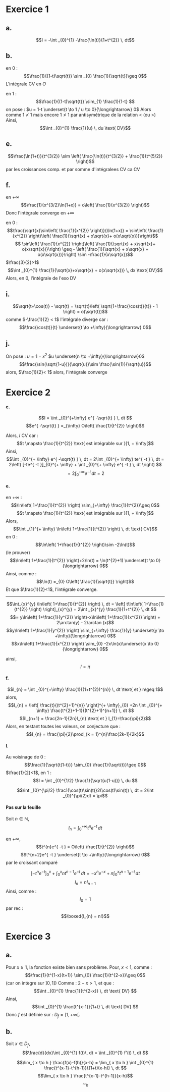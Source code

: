 # Exercice 1
## a.
$$I = -\int _{0}^{1} -\frac{\ln(t)}{1+t^{2}} \, dt$$


## b.
en $0$ : 
$$\frac{1}{(1-t)\sqrt{t}} \sim _{0} \frac{1}{\sqrt{t}}\geq 0$$
L'intégrale CV en $O$

en $1$ : 
$$\frac{1}{(1-t)\sqrt{t}} \sim_{1} \frac{1}{1-t} $$
on pose : $u = 1-t \underset{t \to 1 / u \to 0}{\longrightarrow} 0$
Alors comme $1 \not<1$ mais encore $1 \not> 1$ par antisymétrique de la relation $<$ (ou $>$)
Ainsi, 
$$\int _{0}^{1}  \frac{1}{u} \, du \text{ DV}$$
## e.
$$\frac{\ln(1+t)}{t^{3/2}} \sim \left( \frac{\ln(t)}{t^{3/2}} + \frac{1}{t^{5/2}}  \right)$$
par les croissances comp. et par somme d'intégralees CV ca CV

## f.
en $+ \infty$
$$\frac{1}{x^{3/2}\ln(1+x)} = o\left( \frac{1}{x^{3/2}} \right)$$
Donc l'intégrale converge en $+ \infty$

en $0$ : 
$$\frac{\sqrt{x}\sin\left( \frac{1}{x^{2}} \right)}{\ln(1+x)} = \sin\left( \frac{1}{x^{2}} \right)\left( \frac{1}{\sqrt{x} + x\sqrt{x}+ o(x\sqrt{x})}\right)$$
$$ \sin\left( \frac{1}{x^{2}} \right)\left( \frac{1}{\sqrt{x} + x\sqrt{x}+ o(x\sqrt{x})}\right) \geq - \left( \frac{1}{\sqrt{x} + x\sqrt{x} + o(x\sqrt{x})}\right) \sim -\frac{1}{x\sqrt{x}}$$
$\frac{3}{2}>1$ 
$$\int _{0}^{1} \frac{1}{\sqrt{x}+x\sqrt{x} + o(x\sqrt{x})} \, dx \text{ DV}$$
Alors, en $0$, l'intégrale de l'exo DV


## i.
$$\sqrt{t+\cos(t)} - \sqrt{t} = \sqrt{t}\left( \sqrt{1+\frac{\cos(t)}{t}} - 1 \right) = o(\sqrt{t})$$
 comme $-\frac{1}{2} < 1$ l'intégrale diverge
car : 
$$\frac{\cos(t)}{t} \underset{t \to +\infty}{\longrightarrow} 0$$

## j.
On pose : $u = 1-x^{2}$ $u \underset{n \to +\infty}{\longrightarrow}0$
$$\frac{\sin(\sqrt{1-u})}{\sqrt{u}}\sim \frac{\sin(1)}{\sqrt{u}}$$
alors, $\frac{1}{2}< 1$ alors, l'intégrale converge


# Exercice 2
#### c.
$$I = \int _{0}^{+\infty} e^{ -\sqrt{t} } \, dt $$
$$e^{ -\sqrt{t} } =_{\infty} O\left( \frac{1}{t^{2}} \right)$$

Alors, $I$ CV
car :
$$t \mapsto \frac{1}{t^{2}} \text{ est intégrable sur }[1, + \infty[$$
Ainsi, 
$$\int _{0}^{+ \infty} e^{ -\sqrt{t} } \, dt = 2\int _{0}^{+ \infty} te^{ -t } \, dt = 2\left( [-te^{ -t }]_{0}^{+ \infty} + \int _{0}^{+ \infty} e^{ -t } \, dt \right) $$
$$= 2 \int _{0}^{+ \infty} e^{ -t } \, dt = 2 $$

#### e.
en $+\infty$ : 
$$\ln\left( 1+\frac{1}{t^{2}} \right) \sim_{+\infty} \frac{1}{t^{2}}\geq 0$$
$$t \mapsto \frac{1}{t^{2}} \text{ est intégrable sur }[1, + \infty[$$
Alors, 
$$\int _{1}^{+ \infty} \ln\left( 1+\frac{1}{t^{2}} \right) \, dt \text{ CV}$$
en $0$ : 
$$\ln\left( 1+\frac{1}{t^{2}} \right)\sim -2\ln(t)$$
(le prouver)  
$$\ln\left( 1+\frac{1}{t^{2}} \right)+2\ln(t) = \ln(t^{2}+1) \underset{t \to 0}{\longrightarrow} 0$$
Ainsi, comme : 
$$\ln(t) =_{0} O\left( \frac{1}{\sqrt{t}} \right)$$
Et que $\frac{1}{2}<1$, l'intégrale converge.
___
$$\int_{x}^{y} \ln\left( 1+\frac{1}{t^{2}} \right) \, dt = \left[ t\ln\left( 1+\frac{1}{t^{2}} \right) \right]_{x}^{y} + 2\int _{x}^{y}  \frac{1}{1+t^{2}} \, dt $$
$$= y\ln\left( 1+\frac{1}{y^{2}} \right)-x\ln\left( 1+\frac{1}{x^{2}} \right) + 2\arctan(y) - 2\arctan (x)$$
$$y\ln\left( 1+\frac{1}{y^{2}} \right) \sim_{+\infty} \frac{1}{y} \underset{y \to +\infty}{\longrightarrow} 0$$
$$x\ln\left( 1+\frac{1}{x^{2}} \right) \sim_{0} -2x\ln(x)\underset{x \to 0}{\longrightarrow} 0$$

ainsi, 
$$I = \pi$$

#### f.
$$I_{n} = \int _{0}^{+\infty} \frac{1}{(1+t^{2})^{n}} \, dt  \text{ et } n\geq 1$$
alors, 
$$I_{n} = \left[ \frac{t}{(t^{2}+1)^{n}} \right]^{+ \infty}_{0} +2n \int _{0}^{+ \infty} \frac{t^{2}+1-1}{(t^{2}+1)^{n+1}} \, dt $$
$$I_{n+1} = \frac{2n-1}{2n}I_{n} \text{ et } I_{1}=\frac{\pi}{2}$$
Alors, en testant toutes les valeurs, on conjecture que : 
$$I_{n} = \frac{\pi}{2}\prod_{k = 1}^{n}\frac{2k-1}{2k}$$


#### l.
Au voisinage de $0$ : 
$$\frac{1}{\sqrt{t(1-t)}} \sim_{0} \frac{1}{\sqrt{t}}\geq 0$$
$\frac{1}{2}<1$,
en $1$ : 
$$I = \int _{0}^{1/2} \frac{1}{\sqrt{u(1-u)}} \, du $$

$$\int _{0}^{\pi/2} \frac1{\cos(t)\sin(t)}2(\cos(t)\sin(t)) \, dt = 2\int _{0}^{\pi/2}dt = \pi$$


#### Pas sur la feuille
Soit $n \in \mathbb{N}$, 
$$I_{n} = \int_{0}^{+ \infty} t^{n} e^{ -t } \, dt $$

en $+ \infty$, 
$$t^{n}e^{ -t } = O\left( \frac{1}{t^{2}} \right)$$
$$t^{n+2}e^{ -t } \underset{t \to +\infty}{\longrightarrow} 0$$
par le croissant comparé

$$ [-t^{n}e^{ -t }]_{0}^{x} + \int _{0}^{x} nt^{n-1}e^{ -t } \, dt = -x^{n}e^{ -x } + n\int _{0}^{x} t^{n-1}e^{ -t } \, dt$$
$$I_{n} = nI_{n-1}$$
Ainsi, comme :
$$I_{0} = 1$$
par rec : 
$$\boxed{I_{n} = n!}$$

# Exercice 3
## a.
Pour $x \geq 1$, la fonction existe bien sans problème. 
Pour, $x < 1$, 
comme : 
$$\frac{1}{t^{1-x}(t+1)} \sim_{0} \frac{1}{t^{2-x}}\geq 0$$
(car on intègre sur $]0, 1]$)
Comme : $2-x > 1$, et que : 
$$\int _{0}^{1} \frac{1}{t^{2-x}} \, dt \text{ DV} $$
Ainsi, 
$$\int _{0}^{1} \frac{t^{x-1}}{1+t} \, dt \text{ DV} $$
Donc $f$ est définie sur : $D_{f} = [1, + \infty[$.

## b.
Soit $x \in D_{f}$, 
$$\frac{d}{dx}\int _{0}^{1} f(t)\, dt = \int _{0}^{1}  f'(t) \, dt  $$

$$\lim_{ x \to h } \frac{f(x)-f(h)}{x-h} = \lim_{ x \to h } \int _{0}^{1} \frac{t^{x-1}-t^{h-1}}{(1+t)(x-h)} \, dt $$
$$\lim_{ x \to h } \frac{t^{x-1}-t^{h-1}}{x-h}$$
$$\sim_{h} $$